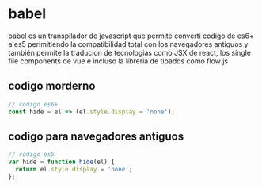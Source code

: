 # babel

babel es un transpilador de javascript que permite converti codigo de es6+ a es5 perimitiendo la compatibilidad total con los navegadores antiguos y también permite la traducion de tecnologias como JSX de react, los single file components de vue e incluso la libreria de tipados como flow js

## codigo morderno

``` js
// codigo es6+
const hide = el => (el.style.display = 'none');
```

## codigo para navegadores antiguos

``` js
// codigo es5
var hide = function hide(el) {
  return el.style.display = 'none';
};
```